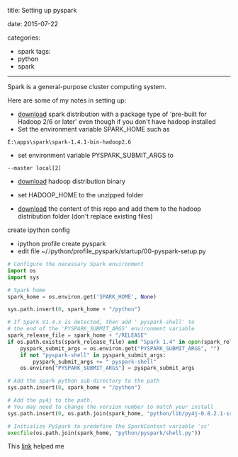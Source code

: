 title: Setting up pyspark

date: 2015-07-22

categories:
- spark
tags:
- python
- spark


---

Spark is a general-purpose cluster computing system.

Here are some of my notes in setting up:


- [download](http://spark.apache.org/downloads.html) spark distribution with a package type of 'pre-built for Hadoop 2/6 or later' even though if you don't have hadoop installed
- Set the environment variable SPARK_HOME such as
```
E:\apps\spark\spark-1.4.1-bin-hadoop2.6
```
- set environment variable PYSPARK_SUBMIT_ARGS to
```
--master local[2]
```

- [download](http://hadoop.apache.org/releases.html) hadoop distribution binary

- set HADOOP_HOME to the unzipped folder

- [download](https://github.com/srccodes/hadoop-common-2.2.0-bin) the content of this repo and add them to the hadoop distribution folder (don't replace existing files)


create ipython config

- ipython profile create pyspark
- edit file ~/.ipython/profile_pyspark/startup/00-pyspark-setup.py





``` python
# Configure the necessary Spark environment
import os
import sys

# Spark home
spark_home = os.environ.get('SPARK_HOME', None)

sys.path.insert(0, spark_home + "/python")

# If Spark V1.4.x is detected, then add ' pyspark-shell' to
# the end of the 'PYSPARK_SUBMIT_ARGS' environment variable
spark_release_file = spark_home + "/RELEASE"
if os.path.exists(spark_release_file) and "Spark 1.4" in open(spark_release_file).read():
    pyspark_submit_args = os.environ.get("PYSPARK_SUBMIT_ARGS", "")
    if not "pyspark-shell" in pyspark_submit_args:
        pyspark_submit_args += " pyspark-shell"
    os.environ["PYSPARK_SUBMIT_ARGS"] = pyspark_submit_args

# Add the spark python sub-directory to the path
sys.path.insert(0, spark_home + "/python")

# Add the py4j to the path.
# You may need to change the version number to match your install
sys.path.insert(0, os.path.join(spark_home, "python/lib/py4j-0.8.2.1-src.zip"))

# Initialize PySpark to predefine the SparkContext variable 'sc'
execfile(os.path.join(spark_home, "python/pyspark/shell.py"))

```

This [link](http://ramhiser.com/2015/02/01/configuring-ipython-notebook-support-for-pyspark/) helped me
